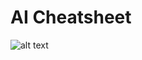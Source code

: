 # AI Cheatsheet
![alt text](https://github.com/MarwanAbdelatti/AI_Cheatsheet/blob/master/AI_wordcloud.png)
